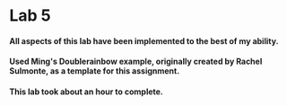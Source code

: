 # Lab 5
#### All aspects of this lab have been implemented to the best of my ability.
#### Used Ming's Doublerainbow example, originally created by Rachel Sulmonte, as a template for this assignment.
#### This lab took about an hour to complete.
